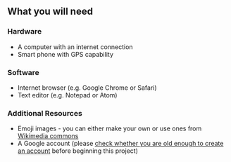 ## What you will need

### Hardware

+ A computer with an internet connection
+ Smart phone with GPS capability

### Software

+ Internet browser (e.g. Google Chrome or Safari)
+ Text editor (e.g. Notepad or Atom)

### Additional Resources

+ Emoji images - you can either make your own or use ones from [Wikimedia commons](https://commons.wikimedia.org/wiki/Emoji)
+ A Google account (please [check whether you are old enough to create an account](https://support.google.com/accounts/answer/1350409?hl=en) before beginning this project)
